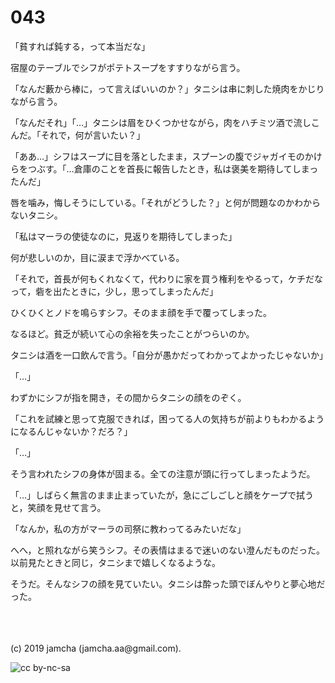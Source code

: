 

# 043

「貧すれば鈍する，って本当だな」

宿屋のテーブルでシフがポテトスープをすすりながら言う。

「なんだ藪から棒に，って言えばいいのか？」タニシは串に刺した焼肉をかじりながら言う。

「なんだそれ」「…」タニシは眉をひくつかせながら，肉をハチミツ酒で流しこんだ。「それで，何が言いたい？」

「ああ…」シフはスープに目を落としたまま，スプーンの腹でジャガイモのかけらをつぶす。「…倉庫のことを首長に報告したとき，私は褒美を期待してしまったんだ」

唇を噛み，悔しそうにしている。「それがどうした？」と何が問題なのかわからないタニシ。

「私はマーラの使徒なのに，見返りを期待してしまった」

何が悲しいのか，目に涙まで浮かべている。

「それで，首長が何もくれなくて，代わりに家を買う権利をやるって，ケチだなって，砦を出たときに，少し，思ってしまったんだ」

ひくひくとノドを鳴らすシフ。そのまま顔を手で覆ってしまった。

なるほど。貧乏が続いて心の余裕を失ったことがつらいのか。

タニシは酒を一口飲んで言う。「自分が愚かだってわかってよかったじゃないか」

「…」

わずかにシフが指を開き，その間からタニシの顔をのぞく。

「これを試練と思って克服できれば，困ってる人の気持ちが前よりもわかるようになるんじゃないか？だろ？」

「…」

そう言われたシフの身体が固まる。全ての注意が頭に行ってしまったようだ。

「…」しばらく無言のまま止まっていたが，急にごしごしと顔をケープで拭うと，笑顔を見せて言う。

「なんか，私の方がマーラの司祭に教わってるみたいだな」

へへ，と照れながら笑うシフ。その表情はまるで迷いのない澄んだものだった。以前見たときと同じ，タニシまで嬉しくなるような。

そうだ。そんなシフの顔を見ていたい。タニシは酔った頭でぼんやりと夢心地だった。

<br>

<br>
<br>
(c) 2019 jamcha (jamcha.aa@gmail.com).

![cc by-nc-sa](https://i.creativecommons.org/l/by-nc-sa/4.0/88x31.png)

